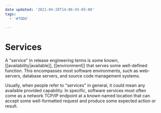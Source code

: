 ```yaml
---
date updated: '2021-04-28T14:06:45-05:00'
tags:
  - '#TODO'

---
```


# Services

A "service" in release engineering terms is some known, [[availability|available]], [[environment]] that serves some well-defined function.  This encompasses most software environments, such as web-servers, database servers, and source code management systems.

Usually, when people refer to "services" in general, it could mean any available provided capability.  In specific, software services most often come as a network TCP/IP endpoint at a known named location that can accept some well-formatted request and produce some expected action or result.
